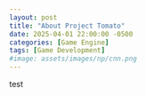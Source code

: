 ```yaml
---
layout: post
title: "About Project Tomato"
date: 2025-04-01 22:00:00 -0500
categories: [Game Engine]
tags: [Game Development]
#image: assets/images/np/cnn.png
---
```


test

